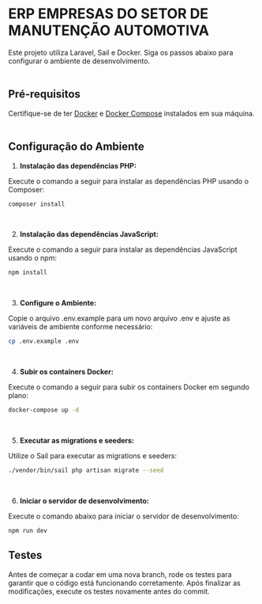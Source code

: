 # ERP EMPRESAS DO SETOR DE MANUTENÇÃO AUTOMOTIVA

Este projeto utiliza Laravel, Sail e Docker. Siga os passos abaixo para configurar o ambiente de desenvolvimento.
<br />
<br />

## Pré-requisitos

Certifique-se de ter [Docker](https://www.docker.com/products/docker-desktop) e [Docker Compose](https://docs.docker.com/compose/install/) instalados em sua máquina.
<br />
<br />

## Configuração do Ambiente

1.  **Instalação das dependências PHP:**

Execute o comando a seguir para instalar as dependências PHP usando o Composer:

```bash
composer install
```
<br />

2.  **Instalação das dependências JavaScript:**

Execute o comando a seguir para instalar as dependências JavaScript usando o npm:

```bash
npm install
```
<br />

3.  **Configure o Ambiente:**

Copie o arquivo .env.example para um novo arquivo .env e ajuste as variáveis de ambiente conforme necessário:

```bash
cp .env.example .env
```
<br />

4.  **Subir os containers Docker:**

Execute o comando a seguir para subir os containers Docker em segundo plano:

```bash
docker-compose up -d
```
<br />  

5.  **Executar as migrations e seeders:**

Utilize o Sail para executar as migrations e seeders:

```bash
./vendor/bin/sail php artisan migrate --seed
```
<br />

6.  **Iniciar o servidor de desenvolvimento:**

Execute o comando abaixo para iniciar o servidor de desenvolvimento:

```bash
npm run dev
```

## Testes

Antes de começar a codar em uma nova branch, rode os testes para garantir que o código está funcionando corretamente. Após finalizar as modificações, execute os testes novamente antes do commit.